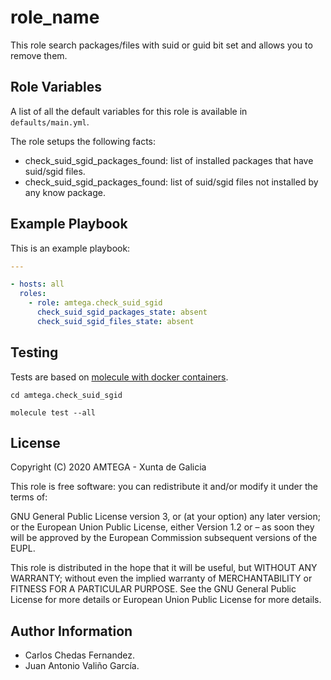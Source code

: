 # role_name

This role search packages/files with suid or guid bit set and allows you to remove them.

## Role Variables

A list of all the default variables for this role is available in `defaults/main.yml`.

The role setups the following facts:

- check_suid_sgid_packages_found: list of installed packages that have suid/sgid files.
- check_suid_sgid_packages_found: list of suid/sgid files not installed by any know package.

## Example Playbook

This is an example playbook:

```yaml
---

- hosts: all
  roles:
    - role: amtega.check_suid_sgid
      check_suid_sgid_packages_state: absent
      check_suid_sgid_files_state: absent
```

## Testing

Tests are based on [molecule with docker containers](https://molecule.readthedocs.io/en/latest/installation.html).

```shell
cd amtega.check_suid_sgid

molecule test --all
```

## License

Copyright (C) 2020 AMTEGA - Xunta de Galicia

This role is free software: you can redistribute it and/or modify it under the terms of:

GNU General Public License version 3, or (at your option) any later version; or the European Union Public License, either Version 1.2 or – as soon they will be approved by the European Commission ­subsequent versions of the EUPL.

This role is distributed in the hope that it will be useful, but WITHOUT ANY WARRANTY; without even the implied warranty of MERCHANTABILITY or FITNESS FOR A PARTICULAR PURPOSE.  See the GNU General Public License for more details or European Union Public License for more details.

## Author Information

- Carlos Chedas Fernandez.
- Juan Antonio Valiño García.
